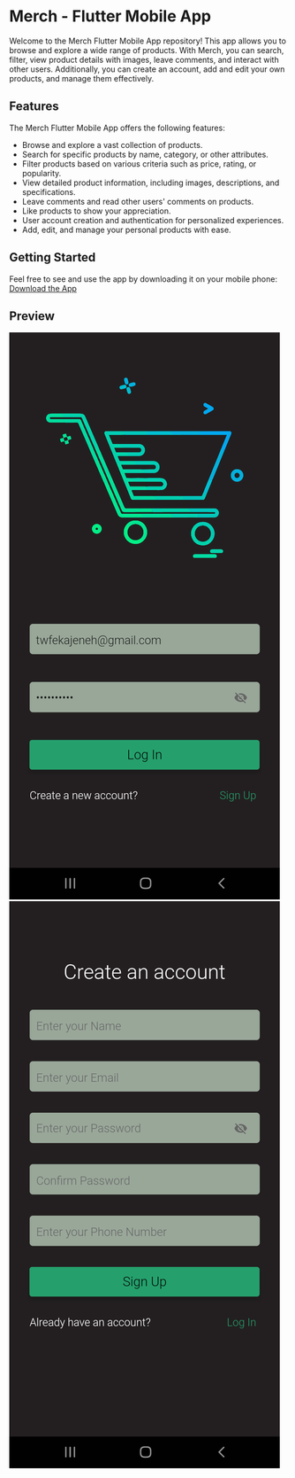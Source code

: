 # Merch - Flutter Mobile App

Welcome to the Merch Flutter Mobile App repository! This app allows you to browse and explore a wide range of products. With Merch, you can search, filter, view product details with images, leave comments, and interact with other users. Additionally, you can create an account, add and edit your own products, and manage them effectively.

## Features

The Merch Flutter Mobile App offers the following features:

- Browse and explore a vast collection of products.
- Search for specific products by name, category, or other attributes.
- Filter products based on various criteria such as price, rating, or popularity.
- View detailed product information, including images, descriptions, and specifications.
- Leave comments and read other users' comments on products.
- Like products to show your appreciation.
- User account creation and authentication for personalized experiences.
- Add, edit, and manage your personal products with ease.

## Getting Started

Feel free to see and use the app by downloading it on your mobile phone: <a href="Apk/Merch-app.apk" download>Download the App</a>

## Preview
![login-page](preview/Screenshot_20230829-214442.png)
![signup-page](preview/Screenshot_20230829-214449.png)

